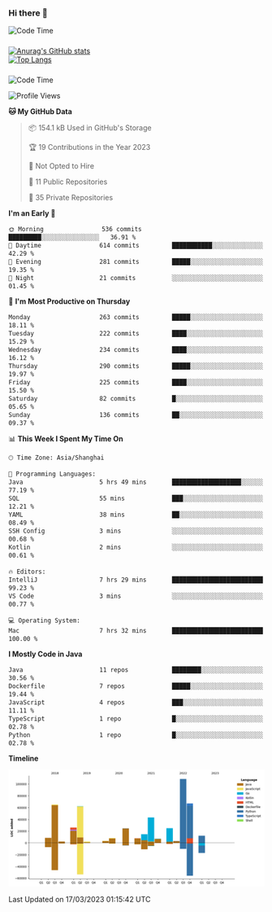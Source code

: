 ### Hi there 👋 

![Code Time](https://img.shields.io/endpoint?style=flat&url=https://codetime-api.datreks.com/badge/1061?logoColor=white%26project=%26recentMS=0%26showProject=false)

<!--
**Muyiafan/Muyiafan** is a ✨ _special_ ✨ repository because its `README.md` (this file) appears on your GitHub profile.

Here are some ideas to get you started:

- 🔭 I’m currently working on ...
- 🌱 I’m currently learning ...
- 👯 I’m looking to collaborate on ...
- 🤔 I’m looking for help with ...
- 💬 Ask me about ...
- 📫 How to reach me: ...
- 😄 Pronouns: ...
- ⚡ Fun fact: ...
-->

### 

[![Anurag's GitHub stats](https://github-readme-stats.vercel.app/api?username=Muyiafan)](https://github.com/anuraghazra/github-readme-stats)
<br>
[![Top Langs](https://github-readme-stats.vercel.app/api/top-langs/?username=Muyiafan)](https://github.com/anuraghazra/github-readme-stats)

### 

<!--START_SECTION:waka-->
![Code Time](http://img.shields.io/badge/Code%20Time-5%2C661%20hrs%2045%20mins-blue)

![Profile Views](http://img.shields.io/badge/Profile%20Views-0-blue)

**🐱 My GitHub Data** 

> 📦 154.1 kB Used in GitHub's Storage 
 > 
> 🏆 19 Contributions in the Year 2023
 > 
> 🚫 Not Opted to Hire
 > 
> 📜 11 Public Repositories 
 > 
> 🔑 35 Private Repositories 
 > 
**I'm an Early 🐤** 

```text
🌞 Morning                536 commits         █████████░░░░░░░░░░░░░░░░   36.91 % 
🌆 Daytime                614 commits         ███████████░░░░░░░░░░░░░░   42.29 % 
🌃 Evening                281 commits         █████░░░░░░░░░░░░░░░░░░░░   19.35 % 
🌙 Night                  21 commits          ░░░░░░░░░░░░░░░░░░░░░░░░░   01.45 % 
```
📅 **I'm Most Productive on Thursday** 

```text
Monday                   263 commits         █████░░░░░░░░░░░░░░░░░░░░   18.11 % 
Tuesday                  222 commits         ████░░░░░░░░░░░░░░░░░░░░░   15.29 % 
Wednesday                234 commits         ████░░░░░░░░░░░░░░░░░░░░░   16.12 % 
Thursday                 290 commits         █████░░░░░░░░░░░░░░░░░░░░   19.97 % 
Friday                   225 commits         ████░░░░░░░░░░░░░░░░░░░░░   15.50 % 
Saturday                 82 commits          █░░░░░░░░░░░░░░░░░░░░░░░░   05.65 % 
Sunday                   136 commits         ██░░░░░░░░░░░░░░░░░░░░░░░   09.37 % 
```


📊 **This Week I Spent My Time On** 

```text
🕑︎ Time Zone: Asia/Shanghai

💬 Programming Languages: 
Java                     5 hrs 49 mins       ███████████████████░░░░░░   77.19 % 
SQL                      55 mins             ███░░░░░░░░░░░░░░░░░░░░░░   12.21 % 
YAML                     38 mins             ██░░░░░░░░░░░░░░░░░░░░░░░   08.49 % 
SSH Config               3 mins              ░░░░░░░░░░░░░░░░░░░░░░░░░   00.68 % 
Kotlin                   2 mins              ░░░░░░░░░░░░░░░░░░░░░░░░░   00.61 % 

🔥 Editors: 
IntelliJ                 7 hrs 29 mins       █████████████████████████   99.23 % 
VS Code                  3 mins              ░░░░░░░░░░░░░░░░░░░░░░░░░   00.77 % 

💻 Operating System: 
Mac                      7 hrs 32 mins       █████████████████████████   100.00 % 
```

**I Mostly Code in Java** 

```text
Java                     11 repos            ████████░░░░░░░░░░░░░░░░░   30.56 % 
Dockerfile               7 repos             █████░░░░░░░░░░░░░░░░░░░░   19.44 % 
JavaScript               4 repos             ███░░░░░░░░░░░░░░░░░░░░░░   11.11 % 
TypeScript               1 repo              █░░░░░░░░░░░░░░░░░░░░░░░░   02.78 % 
Python                   1 repo              █░░░░░░░░░░░░░░░░░░░░░░░░   02.78 % 
```



**Timeline**

![Lines of Code chart](https://raw.githubusercontent.com/Muyiafan/Muyiafan/main/assets/bar_graph.png)


 Last Updated on 17/03/2023 01:15:42 UTC
<!--END_SECTION:waka-->
